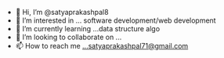 - 👋 Hi, I’m @satyaprakashpal8
- 👀 I’m interested in ... software development/web development
- 🌱 I’m currently learning ...data structure algo
- 💞️ I’m looking to collaborate on ...
- 📫 How to reach me ...satyaprakashpal71@gmail.com

<!---
satyaprakashpal8/satyaprakashpal8 is a ✨ special ✨ repository because its `README.md` (this file) appears on your GitHub profile.
You can click the Preview link to take a look at your changes.
--->
